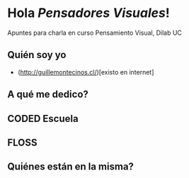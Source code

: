 # Hola *Pensadores Visuales*!
Apuntes para charla en curso Pensamiento Visual, Dilab UC

## Quién soy yo
* (http://guillemontecinos.cl/)[existo en internet]
## A qué me dedico?
## CODED Escuela
## FLOSS
## Quiénes están en la misma?
